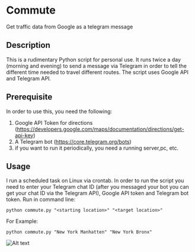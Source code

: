 # Commute
Get traffic data from Google as a telegram message

## Description
This is a rudimentary Python script for personal use. It runs twice a day (morning and evening) to send a message via Telegram in order to tell the different time needed to travel different routes. The script uses Google API and Telegram API.

## Prerequisite
In order to use this, you need the following:
  1. Google API Token for directions (https://developers.google.com/maps/documentation/directions/get-api-key)
  2. A Telegram bot (https://core.telegram.org/bots)
  3. if you want to run it periodically, you need a running server,pc, etc.
  
  
## Usage
I run a scheduled task on Linux via crontab. In order to run the script you need to enter your Telegram chat ID (after you messaged your bot you can get your chat ID via the Telegram API), Google API token and Telegram bot token. Run in command line:

```
python commute.py "<starting location>" "<target location>"
```

For Example:
```
python commute.py "New York Manhatten" "New York Bronx"
```

![Alt text](commute/exampleroute.PNGraw=true "Title")
